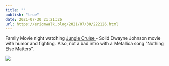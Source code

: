 ```yaml
---
title: ""
publish: "true"
date: 2021-07-30 21:21:26
url: https://ericmwalk.blog/2021/07/30/222126.html
---
```


Family Movie night watching  [Jungle Cruise ](https://www.imdb.com/title/tt0870154/) - Solid Dwayne Johnson movie with humor and fighting. Also, not a bad intro with a Metallica song “Nothing Else Matters”.


![](https://ericmwalk.blog/uploads/2021/e72342a281.jpg)